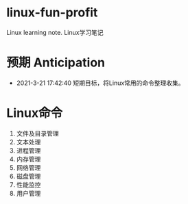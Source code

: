 # linux-fun-profit
Linux learning note. Linux学习笔记

# 预期 Anticipation
- 2021-3-21 17:42:40 短期目标，将Linux常用的命令整理收集。


# Linux命令
1. 文件及目录管理
2. 文本处理
3. 进程管理
4. 内存管理
5. 网络管理
5. 磁盘管理
1. 性能监控
1. 用户管理